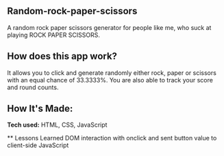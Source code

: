 ## Random-rock-paper-scissors
A random rock paper scissors generator for people like me, who suck at playing ROCK PAPER SCISSORS. 

## How does this app work?
It allows you to click and generate randomly either rock, paper or scissors with an equal chance of 33.3333%.
You are also able to track your score and round counts. 

## How It's Made:
**Tech used:** HTML, CSS, JavaScript

** Lessons Learned
DOM interaction with onclick and sent button value to client-side JavaScript
